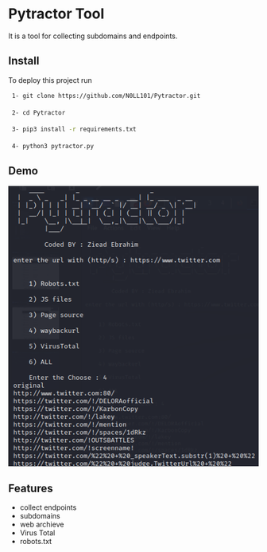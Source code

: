 
# Pytractor Tool
It is a tool for collecting subdomains and endpoints.


## Install

To deploy this project run

```bash
 1- git clone https://github.com/N0LL101/Pytractor.git
  
 2- cd Pytractor
  
 3- pip3 install -r requirements.txt 
 
 4- python3 pytractor.py
```


## Demo
![](demo.png)


## Features

- collect endpoints 
- subdomains
- web archieve
- Virus Total
- robots.txt
